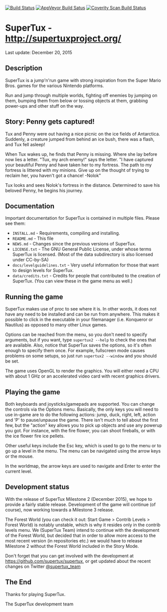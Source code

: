 [![Build Status](https://travis-ci.org/SuperTux/supertux.svg?branch=master)](https://travis-ci.org/SuperTux/supertux)
[![AppVeyor Build Satus](https://ci.appveyor.com/api/projects/status/github/SuperTux/supertux?svg=true&branch=master)](https://ci.appveyor.com/project/supertux/supertux-9ml4d/branch/master)
[![Coverity Scan Build Status](https://scan.coverity.com/projects/4025/badge.svg)](https://scan.coverity.com/projects/4025)
# SuperTux - <http://supertuxproject.org/>

Last update: December 20, 2015

## Description

SuperTux is a jump'n'run game with strong inspiration from the
Super Mario Bros. games for the various Nintendo platforms.

Run and jump through multiple worlds, fighting off enemies by jumping
on them, bumping them from below or tossing objects at them, grabbing
power-ups and other stuff on the way.


## Story: Penny gets captured!

Tux and Penny were out having a nice picnic on the ice fields of
Antarctica. Suddenly, a creature jumped from behind an ice bush, there
was a flash, and Tux fell asleep!

When Tux wakes up, he finds that Penny is missing. Where she lay
before now lies a letter. "Tux, my arch enemy!" says the letter. "I
have captured your beautiful Penny and have taken her to my fortress.
The path to my fortress is littered with my minions. Give up on the
thought of trying to reclaim her, you haven't got a chance! -Nolok"

Tux looks and sees Nolok's fortress in the distance. Determined to
save his beloved Penny, he begins his journey.


## Documentation

Important documentation for SuperTux is contained in multiple files.
Please see them:

* `INSTALL.md` - Requirements, compiling and installing.
* `README.md` - This file
* `NEWS.md` - Changes since the previous versions of SuperTux.
* `LICENSE.txt` - The GNU General Public License, under whose terms SuperTux is
licensed. (Most of the data subdirectory is also licensed under
CC-by-SA)
* `docs/levelguidelines.txt` - Very useful information for those that want to
design levels for SuperTux.
* `data/credits.txt` - Credits for people that contributed to the creation of
SuperTux. (You can view these in the game menu as well.)


## Running the game

SuperTux makes use of proc to see where it is. In other words, it does
not have any need to be installed and can be run from anywhere. This
makes it possible to click in the executable in your filemanager (i.e.
Konqueror or Nautilus) as opposed to many other Linux games.

Options can be reached from the menu, so you don't need to specify
arguments, but if you want, type `supertux2 --help` to check the ones
that are available. Also, notice that SuperTux saves the options, so
it's often enough to specify them once. For example, fullscreen mode
causes problems on some setups, so just run `supertux2 --window` and
you should be set.

The game uses OpenGL to render the graphics. You will either need a
CPU with about 1 GHz or an accelerated video card with recent
graphics drivers.


## Playing the game

Both keyboards and joysticks/gamepads are supported. You can change
the controls via the Options menu. Basically, the only keys you will
need to use in-game are to do the following actions: jump, duck,
right, left, action and 'P' to pause/unpause the game. There isn't much
to tell about the first few, but the "action" key allows you to pick
up objects and use any powerup you got. For instance, with the fire
flower, you can shoot fireballs, or with the ice flower fire ice pellets.

Other useful keys include the Esc key, which is used to go to the menu
or to go up a level in the menu. The menu can be navigated using the
arrow keys or the mouse.

In the worldmap, the arrow keys are used to navigate and Enter to
enter the current level.


## Development status

With the release of SuperTux Milestone 2 (December 2015), we hope to
provide a fairly stable release. Development of the game will continue
(of course), now working towards a Milestone 3 release.

The Forest World (you can check it out:
Start Game > Contrib Levels > Forest World) is notably unstable, which
is why it resides only in the contrib levels menu. We (SuperTux Team)
intend to continue with the development of the Forest World, but
decided that in order to allow more access to the most recent version
(in repositories etc.) we would have to release Milestone 2 without the 
Forest World included in the Story Mode.

Don't forget that you can get involved with the development at
<https://github.com/supertux/supertux>,
or get updated about the recent changes on Twitter 
[@supertux_team](https://twitter.com/supertux_team)


## The End

Thanks for playing SuperTux.

The SuperTux development team
